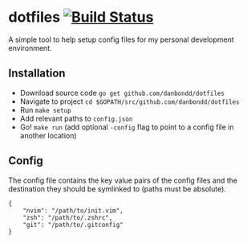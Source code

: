 # dotfiles [![Build Status](https://travis-ci.org/danbondd/dotfiles.svg?branch=master)](https://travis-ci.org/danbondd/dotfiles)

A simple tool to help setup config files for my personal development environment.

## Installation

- Download source code `go get github.com/danbondd/dotfiles`
- Navigate to project `cd $GOPATH/src/github.com/danbondd/dotfiles`
- Run `make setup`
- Add relevant paths to `config.json`
- Go! `make run` (add optional `-config` flag to point to a config file in another location)

## Config

The config file contains the key value pairs of the config files and the destination they should be symlinked to (paths must be absolute).

```
{
	"nvim": "/path/to/init.vim",
	"zsh": "/path/to/.zshrc",
	"git": "/path/to/.gitconfig"
}
```
